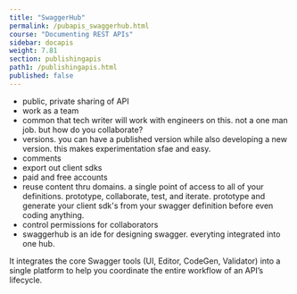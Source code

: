 ```yaml
---
title: "SwaggerHub"
permalink: /pubapis_swaggerhub.html
course: "Documenting REST APIs"
sidebar: docapis
weight: 7.81
section: publishingapis 
path1: /publishingapis.html
published: false
---
```


- public, private sharing of API
- work as a team
- common that tech writer will work with engineers on this. not a one man job. but how do you collaborate?
- versions. you can have a published version while also developing a new version. this makes experimentation sfae and easy.
- comments
- export out client sdks
- paid and free accounts
- reuse content thru domains. a single point of access to all of your definitions.
prototype, collaborate, test, and iterate.
prototype and generate your client sdk's from your swagger definition before even coding anything.
- control permissions for collaborators
- swaggerhub is an ide for designing swagger. everyting integrated into one hub.

 It integrates the core Swagger tools (UI, Editor, CodeGen, Validator) into a single platform to help you coordinate the entire workflow of an API’s lifecycle.
